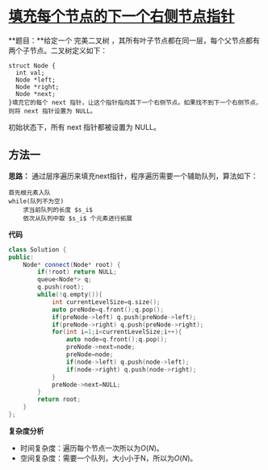 # [填充每个节点的下一个右侧节点指针](https://leetcode-cn.com/problems/populating-next-right-pointers-in-each-node/)

**题目：**给定一个 完美二叉树 ，其所有叶子节点都在同一层，每个父节点都有两个子节点。二叉树定义如下：

```
struct Node {
  int val;
  Node *left;
  Node *right;
  Node *next;
}填充它的每个 next 指针，让这个指针指向其下一个右侧节点。如果找不到下一个右侧节点，则将 next 指针设置为 NULL。
```

初始状态下，所有 next 指针都被设置为 NULL。



## 方法一

**思路：** 通过层序遍历来填充next指针，程序遍历需要一个辅助队列，算法如下：

```
首先根元素入队
while(队列不为空)
	求当前队列的长度 $s_i$
	依次从队列中取 $s_i$ 个元素进行拓展
```

**代码**

```C++
class Solution {
public:
    Node* connect(Node* root) {
        if(!root) return NULL;
        queue<Node*> q;
        q.push(root);
        while(!q.empty()){
            int currentLevelSize=q.size();
            auto preNode=q.front();q.pop();
            if(preNode->left) q.push(preNode->left);
            if(preNode->right) q.push(preNode->right);
            for(int i=1;i<currentLevelSize;i++){
                auto node=q.front();q.pop();
                preNode->next=node;
                preNode=node;
                if(node->left) q.push(node->left);
                if(node->right) q.push(node->right);
            }
            preNode->next=NULL;
        }
        return root;
    }
};
```

**复杂度分析**

* 时间复杂度：遍历每个节点一次所以为$O(N)$。
* 空间复杂度：需要一个队列，大小小于N，所以为$O(N)$。

